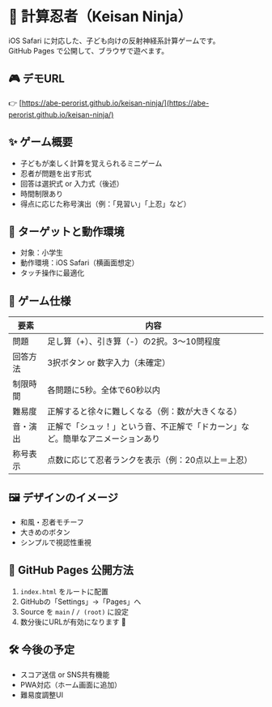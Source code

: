 # 🧮 計算忍者（Keisan Ninja）

iOS Safari に対応した、子ども向けの反射神経系計算ゲームです。  
GitHub Pages で公開して、ブラウザで遊べます。

## 🎮 デモURL

👉 [https://abe-perorist.github.io/keisan-ninja/](https://abe-perorist.github.io/keisan-ninja/)

## ✨ ゲーム概要

- 子どもが楽しく計算を覚えられるミニゲーム
- 忍者が問題を出す形式
- 回答は選択式 or 入力式（後述）
- 時間制限あり
- 得点に応じた称号演出（例：「見習い」「上忍」など）

## 📱 ターゲットと動作環境

- 対象：小学生
- 動作環境：iOS Safari（横画面想定）
- タッチ操作に最適化

## 🧩 ゲーム仕様

| 要素 | 内容 |
|------|------|
| 問題 | 足し算（+）、引き算（-）の2択。3〜10問程度 |
| 回答方法 | 3択ボタン or 数字入力（未確定）|
| 制限時間 | 各問題に5秒。全体で60秒以内 |
| 難易度 | 正解すると徐々に難しくなる（例：数が大きくなる）|
| 音・演出 | 正解で「シュッ！」という音、不正解で「ドカーン」など。簡単なアニメーションあり |
| 称号表示 | 点数に応じて忍者ランクを表示（例：20点以上＝上忍）|

## 🖼️ デザインのイメージ

- 和風・忍者モチーフ
- 大きめのボタン
- シンプルで視認性重視

## 🚀 GitHub Pages 公開方法

1. `index.html` をルートに配置
2. GitHubの「Settings」→「Pages」へ
3. Source を `main` / `/ (root)` に設定
4. 数分後にURLが有効になります 🎉

## 🛠️ 今後の予定

- スコア送信 or SNS共有機能
- PWA対応（ホーム画面に追加）
- 難易度調整UI
